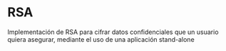 # RSA
Implementación de RSA para cifrar datos confidenciales que un usuario quiera asegurar, mediante el uso de una aplicación stand-alone
